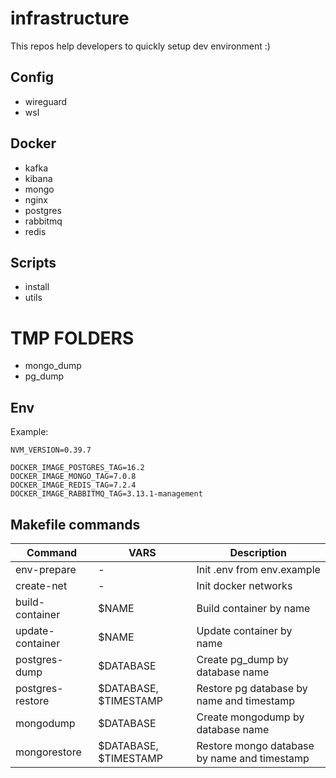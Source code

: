# infrastructure

This repos help developers to quickly setup dev environment :)

## Config

- wireguard
- wsl

## Docker

- kafka
- kibana
- mongo
- nginx
- postgres
- rabbitmq
- redis

## Scripts

- install
- utils

# TMP FOLDERS

- mongo_dump
- pg_dump

## Env

Example:

```.env
NVM_VERSION=0.39.7

DOCKER_IMAGE_POSTGRES_TAG=16.2
DOCKER_IMAGE_MONGO_TAG=7.0.8
DOCKER_IMAGE_REDIS_TAG=7.2.4
DOCKER_IMAGE_RABBITMQ_TAG=3.13.1-management

```

## Makefile commands

| Command          | VARS                  | Description                                  |
| ---------------- | --------------------- | -------------------------------------------- |
| env-prepare      | -                     | Init .env from env.example                   |
| create-net       | -                     | Init docker networks                         |
| build-container  | $NAME                 | Build container by name                      |
| update-container | $NAME                 | Update container by name                     |
| postgres-dump    | $DATABASE             | Create pg_dump by database name              |
| postgres-restore | $DATABASE, $TIMESTAMP | Restore pg database by name and timestamp    |
| mongodump        | $DATABASE             | Create mongodump by database name            |
| mongorestore     | $DATABASE, $TIMESTAMP | Restore mongo database by name and timestamp |
